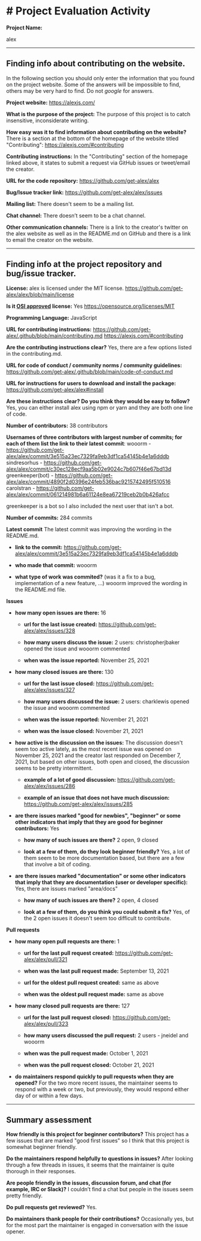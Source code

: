 # # Project Evaluation Activity



__Project Name:__  

alex

---

## Finding info about contributing on the website.

In the following section you should only enter the information that you
found on the project website. Some of the answers will be impossible to find, others
may be very hard to find. Do not _google_ for answers.

__Project website:__
https://alexjs.com/

__What is the purpose of the project:__
The purpose of this project is to catch insensitive, inconsiderate writing.

__How easy was it to find information about contributing on the website?__
There is a section at the bottom of the homepage of the website titled "Contributing": https://alexjs.com/#contributing

__Contributing instructions:__
In the "Contributing" section of the homepage linked above, it states to submit a request via GitHub issues or tweet/email the creator.

__URL for the code repository:__
https://github.com/get-alex/alex

__Bug/Issue tracker link:__
https://github.com/get-alex/alex/issues

__Mailing list:__
There doesn't seem to be a mailing list.

__Chat channel:__
There doesn’t seem to be a chat channel.

__Other communication channels:__
There is a link to the creator's twitter on the alex website as well as in the README.md on GitHub and there is a link to email the creator on the website.

---

## Finding info at the project repository and bug/issue tracker.

__License:__
alex is licensed under the MIT license. https://github.com/get-alex/alex/blob/main/license

__Is it [OSI approved](https://opensource.org/licenses/alphabetical) license:__
Yes https://opensource.org/licenses/MIT

__Programming Language:__
JavaScript

__URL for contributing instructions:__ 
https://github.com/get-alex/.github/blob/main/contributing.md
https://alexjs.com/#contributing

__Are the contributing instructions clear?__ 
Yes, there are a few options listed in the contributing.md. 

__URL for code of conduct / community norms / community guidelines:__
https://github.com/get-alex/.github/blob/main/code-of-conduct.md

__URL for instructions for users to download and install the package:__
https://github.com/get-alex/alex#install

__Are these instructions clear? Do you think they would be easy to follow?__
Yes, you can either install alex using npm or yarn and they are both one line of code. 

__Number of contributors:__
38 contributors

__Usernames of three contributors with largest number of commits; for
each of them list the link to their latest commit__:
wooorm - https://github.com/get-alex/alex/commit/3e515a23ec7329fa9eb3df1ca54145b4e1a6dddb
sindresorhus - https://github.com/get-alex/alex/commit/c30ec128ecf9aa5b02e9024c7b607f46e67bd13d
greenkeeper(bot) - https://github.com/get-alex/alex/commit/4890f2d0396e24feb536bac9215742495f510516
carolstran - https://github.com/get-alex/alex/commit/061214981b6a61124e8ea67219ceb2b0b426afcc

greenkeeper is a bot so I also included the next user that isn't a bot.

__Number of commits:__
284 commits

__Latest commit__
The latest commit was improving the wording in the README.md.

- __link to the commit:__
https://github.com/get-alex/alex/commit/3e515a23ec7329fa9eb3df1ca54145b4e1a6dddb

- __who made that commit:__
wooorm

- __what type of work was commited?__ (was it a fix to a bug, implementation of a new feature, ...)
wooorm improved the wording in the README.md file.

__Issues__

- __how many open issues are there:__
   16
    - __url for the last issue created:__
      https://github.com/get-alex/alex/issues/328
      
    - __how many users discuss the issue:__
      2 users: christopherjbaker opened the issue and wooorm commented
      
    - __when was the issue reported:__
      November 25, 2021

- __how many closed issues are there:__
  130
    - __url for the last issue closed:__
      https://github.com/get-alex/alex/issues/327

    - __how many users discussed the issue:__
      2 users: charklewis opened the issue and wooorm commented
      
    - __when was the issue reported:__
      November 21, 2021
      
    - __when was the issue closed:__
      November 21, 2021

- __how active is the discussion on the issues:__ 
  The discussion doesn't seem too active lately, as the most recent issue was opened on November 25, 2021 and the creator last responded on December 7, 2021, but based on other issues, both open and closed, the discussion seems to be pretty intermittent.
  
    - __example of a lot of good discussion:__ 
      https://github.com/get-alex/alex/issues/286

    - __example of an issue that does not have much discussion:__
      https://github.com/get-alex/alex/issues/285

- __are there issues marked "good for newbies", "beginner" or some other indicators that imply that they are good for beginner contributors:__
  Yes
  
    - __how many of such issues are there?__
      2 open, 9 closed  
      
    - __look at a few of them, do they look beginner friendly?__ 
      Yes, a lot of them seem to be more documentation based, but there are a few that involve a bit of coding. 

- __are there issues marked "documentation" or some other indicators that imply that they are documentation (user or developer specific):__
  Yes, there are issues marked "area/docs" 

    - __how many of such issues are there?__
      2 open, 4 closed
    
    - __look at a few of them, do you think you could submit a fix?__ 
      Yes, of the 2 open issues it doesn't seem too difficult to contribute.


__Pull requests__

- __how many open pull requests are there:__
  1 
    - __url for the last pull request created:__
      https://github.com/get-alex/alex/pull/321

    - __when was the last pull request made:__
      September 13, 2021
      
    - __url for the oldest pull request created:__
      same as above

    - __when was the oldest pull request made:__
      same as above
      
- __how many closed pull requests are there:__
  127
   - __url for the last pull request closed:__
     https://github.com/get-alex/alex/pull/323

   - __how many users discussed the pull request:__
     2 users - jneidel and wooorm
     
   - __when was the pull request made:__
     October 1, 2021
     
   - __when was the pull request closed:__
     October 21, 2021

- __do maintainers respond quickly to pull requests when they are opened?__ 
  For the two more recent issues, the maintainer seems to respond with a week or two, but previously, they would respond either day of or within a few days.



---


## Summary assessment
__How friendly is this project for beginner contributors?__
  This project has a few issues that are marked "good first issues" so I think that this project is somewhat beginner friendly.  

__Do the maintainers respond helpfully to questions in issues?__
  After looking through a few threads in issues, it seems that the maintainer is quite thorough in their responses.
  
__Are people friendly in the issues, discussion forum, and chat (for example, IRC or Slack)?__
  I couldn’t find a chat but people in the issues seem pretty friendly.

__Do pull requests get reviewed?__
  Yes.

__Do maintainers thank people for their contributions?__
  Occasionally yes, but for the most part the maintainer is engaged in conversation with the issue opener.
